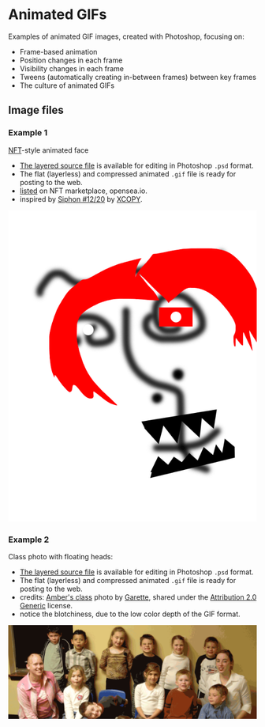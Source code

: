 # Animated GIFs

Examples of animated GIF images, created with Photoshop, focusing on:

- Frame-based animation
- Position changes in each frame
- Visibility changes in each frame
- Tweens (automatically creating in-between frames) between key frames
- The culture of animated GIFs

## Image files

### Example 1

[NFT](https://en.wikipedia.org/wiki/Non-fungible_token)-style animated face

- [The layered source file](./nft_winner.psd) is available for editing in Photoshop `.psd` format.
- The flat (layerless) and compressed animated `.gif` file is ready for posting to the web.
- [listed](https://opensea.io/assets/0x495f947276749ce646f68ac8c248420045cb7b5e/42284386438531831885930082032412029572299317503647874799627930513252175314945/) on NFT marketplace, opensea.io.
- inspired by [Siphon #12/20](https://opensea.io/assets/0x905e7e152ecd7315f03d8d671578ea72684cca99/33500010012) by [XCOPY](https://opensea.io/collection/xcopy).

![NFT-style Face, by Foo Barstein](nft_winner.gif)

### Example 2

Class photo with floating heads:

- [The layered source file](./class.psd) is available for editing in Photoshop `.psd` format.
- The flat (layerless) and compressed animated `.gif` file is ready for posting to the web.
- credits: [Amber's class](https://flickr.com/photos/garrette/12869462/in/photolist-28XDh-M2aLo-2k3d6R5-2hzCa5u-8R7vk-2hCg3Vi-724XnU-2ghtaqm-AdGbVg-724WV5-2gnR1jR-31mRYZ-7z2gzm-Czc4uP-5eHWfo-aAitv4-aAipLV-4eHVtW-aAm9n7-aAirHt-aAioRi-6bQi2J-hMpiP-ebEWUf-bK38Gp-BTyUeD-8G4ZF2-8q9dAB-2jx7WPq-G1gXQ-2eqzT7c-6M5v1p-6xM9zY-GUsXeK-2hCYNCB-cz6cEY-QZmrB2-2kYVqoy-2j4RoQc-2j8A2ta-2AN7Ke-8r8cmm-gvmi7h-pYdXLM-7aN9rG-pu9G-9KeAg9-iPXD5-7kifJY-6m7tcf) photo by [Garette](https://flickr.com/photos/garrette/), shared under the [Attribution 2.0 Generic](https://creativecommons.org/licenses/by/2.0/) license.
- notice the blotchiness, due to the low color depth of the GIF format.

![Class Photo with Floating Heads, by Foo Barstein](class.gif)
